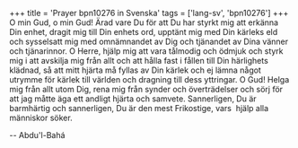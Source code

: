 +++
title = 'Prayer bpn10276 in Svenska'
tags = ['lang-sv', 'bpn10276']
+++
O min Gud, o min Gud! Ärad vare Du för att Du har styrkt mig att erkänna Din enhet, dragit mig till Din enhets ord, upptänt mig med Din kärleks eld och sysselsatt mig med omnämnandet av Dig och tjänandet av Dina vänner och tjänarinnor.
O Herre, hjälp mig att vara tålmodig och ödmjuk och styrk mig i att avskilja mig från allt och att hålla fast i fållen till Din härlighets klädnad, så att mitt hjärta må fyllas av Din kärlek och ej lämna något utrymme för kärlek till världen och dragning till dess yttringar.
O Gud! Helga mig från allt utom Dig, rena mig från synder och överträdelser och sörj för att jag måtte äga ett andligt hjärta och samvete.
Sannerligen, Du är barmhärtig och sannerligen, Du är den mest Frikostige, vars  hjälp alla människor söker.

-- Abdu'l-Bahá
